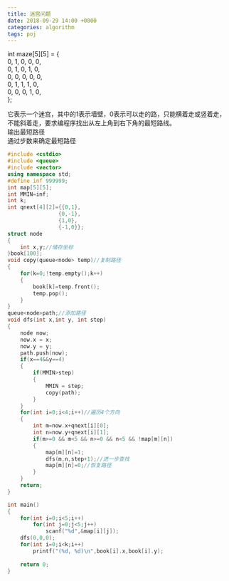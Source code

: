 ```yaml
---
title: 迷宫问题
date: 2018-09-29 14:00 +0800
categories: algorithm
tags: poj
---
```

int maze[5][5] = {  
0, 1, 0, 0, 0,  
0, 1, 0, 1, 0,  
0, 0, 0, 0, 0,  
0, 1, 1, 1, 0,  
0, 0, 0, 1, 0,  
};

它表示一个迷宫，其中的1表示墙壁，0表示可以走的路，只能横着走或竖着走，不能斜着走，要求编程序找出从左上角到右下角的最短路线。  
输出最短路径  
通过步数来确定最短路径  

```c++
#include <cstdio>
#include <queue>
#include <vector>
using namespace std;
#define inf 999999;
int map[5][5];
int MMIN=inf;
int k;
int qnext[4][2]={{0,1},
                {0,-1},
                {1,0},
                {-1,0}};
struct node
{
    int x,y;//储存坐标
}book[100];
void copy(queue<node> temp)//复制路径
{
    for(k=0;!temp.empty();k++)
    {
        book[k]=temp.front();
        temp.pop();
    }
}
queue<node>path;//添加路径
void dfs(int x,int y, int step)
{
    node now;
    now.x = x;
    now.y = y;
    path.push(now);
    if(x==4&&y==4)
    {
        if(MMIN>step)
        {
            MMIN = step;
            copy(path);
        }
    }
    for(int i=0;i<4;i++)//遍历4个方向
    {
        int m=now.x+qnext[i][0];
        int n=now.y+qnext[i][1];
        if(m>=0 && m<5 && n>=0 && n<5 && !map[m][n])
        {
            map[m][n]=1;
            dfs(m,n,step+1);//进一步查找
            map[m][n]=0;//恢复路径
        }
    }
    return;
}

int main()
{
    for(int i=0;i<5;i++)
        for(int j=0;j<5;j++)
            scanf("%d",&map[i][j]);
    dfs(0,0,0);
    for(int i=0;i<k;i++)
        printf("(%d, %d)\n",book[i].x,book[i].y);
   
    return 0;
}
```